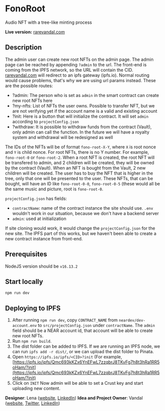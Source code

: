 # FonoRoot

Audio NFT with a tree-like minting process 

__Live version:__ [rarevandal.com](www.rarevandal.com)

## Description

The admin user can create new root NFTs on the admin page. The admin page can be reached by appending `?admin` to the url. The front-end is coming from the IPFS network, so the URL will contain the CID. [rarevandal.com](www.rarevandal.com) will redirect to an ipfs gateway (ipfs.io). Normal routing would cause problems, that's why we are using url params instead. These are the possible routes:
 * ?admin: The person who is set as `admin` in the smart contract can create new root NFTs here
 * ?my-nfts: List of NFTs the user owns. Possible to transfer NFT, but we are not verifying yet if the account name is a valid and existing account
 * ?init: Here is a button that will initialize the contract. It will set `admin` according to `projectConfig.json`
 * ?withdraw: It is possible to withdraw funds from the contract (Vault), only admin can call the function. In the future we will have a royalty system and withdrawal will be redesigned as well

The IDs of the NFTs will be of format `fono-root-X-Y`, where `X` is root nonce and `Y` is child nonce. For root NFTs, there is no Y number. For example, `fono-root-0` or `fono-root-2`.
When a root NFT is created, the root NFT will be transfered to admin, and 2 children will be created, they will be owned by the contract (Vault). When an NFT is bought from the Vault, 2 new children will be created. The user has to buy the NFT that is higher in the tree, only that one will be presented to the user. These NFTs, that can be bought, will have an ID like `fono-root-0-0`, `fono-root-0-5` (these would all be the same music and picture, root is `fono-root-0`.

`projectConfig.json` has fields:
 * `contractName`: name of the contract instance the site should use. `.env` wouldn't work in our situation, because we don't have a backend server
 * `admin`: used at initialization

If site cloning would work, it would change the `projectConfig.json` for the new site. The IPFS part of this works, but we haven't been able to create a new contract instance from front-end.

## Prerequisites

NodeJS version should be `v16.13.2`

## Start locally

`npm run dev`

## Deploying to IPFS

1. After running `npm run dev`, copy `CONTRACT_NAME` from `neardev/dev-account.env` to `src/projectConfig.json` under `contractName`. The `admin` field should be a NEAR account id, that account will be able to create new root NFTs. 
2. Run `npm run build`.
3. The dist folder can be added to IPFS. If we are running an IPFS node, we can run `ipfs add -r dist/`, or we can upload the dist folder to Pinata.
4. Open `https://ipfs.io/ipfs/<CID>?init` (For example, [https://ipfs.io/ipfs/Qmc693kKZx6YnEFwL7zzqbrJ8TKvFg7h8t3hRa1RR5oHam/?init](https://ipfs.io/ipfs/Qmc693kKZx6YnEFwL7zzqbrJ8TKvFg7h8t3hRa1RR5oHam/?init)
5. Click on `INIT`
Now admin will be able to set a Crust key and start uploading new content.


__Designer__: Lena ([website](https://www.lenamarakova.com/), [LinkedIn](https://www.linkedin.com/in/elenamarakova/))
__Idea and Project Owner__: Vandal ([website](https://linktr.ee/vandigital), [Twitter](https://twitter.com/vandigital), [LinkedIn](https://www.linkedin.com/in/vandigital/))